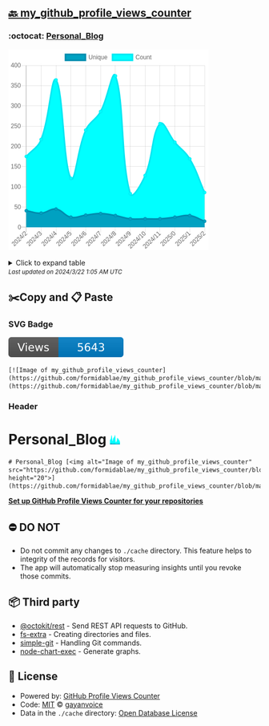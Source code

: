 ## [🔙 my_github_profile_views_counter](https://github.com/formidablae/my_github_profile_views_counter)

### :octocat: [Personal_Blog](https://github.com/formidablae/Personal_Blog)
![Image of my_github_profile_views_counter](https://github.com/formidablae/my_github_profile_views_counter/blob/master/graph/442067761/large/year.png)

<details>
	<summary>Click to expand table</summary>
	<h2>:calendar: Year Page Views Table</h2>
<table>
	<tr>
		<th>
			Last Updated
		</th>
		<th>
			Unique
		</th>
		<th>
			Count
		</th>
	</tr>
	<tr>
		<td>
			<code>2024/3/1</code>
		</td>
		<td>
			<code>15</code>
		</td>
		<td>
			<code>86</code>
		</td>
	</tr>
	<tr>
		<td>
			<code>2024/2/1</code>
		</td>
		<td>
			<code>29</code>
		</td>
		<td>
			<code>169</code>
		</td>
	</tr>
	<tr>
		<td>
			<code>2024/1/1</code>
		</td>
		<td>
			<code>25</code>
		</td>
		<td>
			<code>210</code>
		</td>
	</tr>
	<tr>
		<td>
			<code>2023/12/1</code>
		</td>
		<td>
			<code>21</code>
		</td>
		<td>
			<code>256</code>
		</td>
	</tr>
	<tr>
		<td>
			<code>2023/11/1</code>
		</td>
		<td>
			<code>21</code>
		</td>
		<td>
			<code>128</code>
		</td>
	</tr>
	<tr>
		<td>
			<code>2023/10/1</code>
		</td>
		<td>
			<code>21</code>
		</td>
		<td>
			<code>83</code>
		</td>
	</tr>
	<tr>
		<td>
			<code>2023/9/1</code>
		</td>
		<td>
			<code>29</code>
		</td>
		<td>
			<code>374</code>
		</td>
	</tr>
	<tr>
		<td>
			<code>2023/8/1</code>
		</td>
		<td>
			<code>34</code>
		</td>
		<td>
			<code>286</code>
		</td>
	</tr>
	<tr>
		<td>
			<code>2023/7/1</code>
		</td>
		<td>
			<code>30</code>
		</td>
		<td>
			<code>240</code>
		</td>
	</tr>
	<tr>
		<td>
			<code>2023/6/1</code>
		</td>
		<td>
			<code>25</code>
		</td>
		<td>
			<code>121</code>
		</td>
	</tr>
	<tr>
		<td>
			<code>2023/5/1</code>
		</td>
		<td>
			<code>45</code>
		</td>
		<td>
			<code>364</code>
		</td>
	</tr>
	<tr>
		<td>
			<code>2023/4/1</code>
		</td>
		<td>
			<code>35</code>
		</td>
		<td>
			<code>217</code>
		</td>
	</tr>
	<tr>
		<td>
			<code>2023/3/1</code>
		</td>
		<td>
			<code>41</code>
		</td>
		<td>
			<code>175</code>
		</td>
	</tr>
</table>

</details>
<small><i>Last updated on 2024/3/22 1:05 AM UTC</i></small>

## ✂️Copy and 📋 Paste
### SVG Badge
[![Image of my_github_profile_views_counter](https://github.com/formidablae/my_github_profile_views_counter/blob/master/svg/442067761/badge.svg)](https://github.com/formidablae/my_github_profile_views_counter/blob/master/readme/442067761/week.md)
```readme
[![Image of my_github_profile_views_counter](https://github.com/formidablae/my_github_profile_views_counter/blob/master/svg/442067761/badge.svg)](https://github.com/formidablae/my_github_profile_views_counter/blob/master/readme/442067761/week.md)
```
### Header
# Personal_Blog [<img alt="Image of my_github_profile_views_counter" src="https://github.com/formidablae/my_github_profile_views_counter/blob/master/graph/442067761/small/year.png" height="20">](https://github.com/formidablae/my_github_profile_views_counter/blob/master/readme/442067761/year.md)
```readme
# Personal_Blog [<img alt="Image of my_github_profile_views_counter" src="https://github.com/formidablae/my_github_profile_views_counter/blob/master/graph/442067761/small/year.png" height="20">](https://github.com/formidablae/my_github_profile_views_counter/blob/master/readme/442067761/year.md)
```
[**Set up GitHub Profile Views Counter for your repositories**](https://github.com/gayanvoice/github-profile-views-counter)
## ⛔ DO NOT
- Do not commit any changes to `./cache` directory. This feature helps to integrity of the records for visitors.
- The app will automatically stop measuring insights until you revoke those commits.
## 📦 Third party

- [@octokit/rest](https://www.npmjs.com/package/@octokit/rest) - Send REST API requests to GitHub.
- [fs-extra](https://www.npmjs.com/package/fs-extra) - Creating directories and files.
- [simple-git](https://www.npmjs.com/package/simple-git) - Handling Git commands.
- [node-chart-exec](https://www.npmjs.com/package/node-chart-exec) - Generate graphs.
## 📄 License
- Powered by: [GitHub Profile Views Counter](https://github.com/gayanvoice/github-profile-views-counter)
- Code: [MIT](./LICENSE) © [gayanvoice](https://github.com/gayanvoice/github-profile-views-counter)
- Data in the `./cache` directory: [Open Database License](https://opendatacommons.org/licenses/odbl/1-0/)